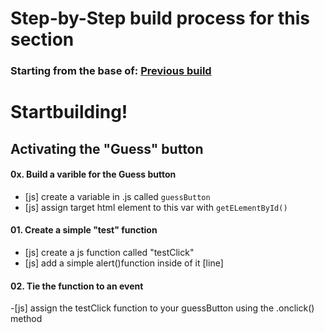 # Step-by-Step build process for this section

### Starting from the base of: [Previous build](https://github.com/NeuTrix/Hangman-tutorial/tree/master/Lecture-06-connecting-js-display/Step-0601-connect-js-file)

# Startbuilding!

## Activating the "Guess" button

#### 0x. Build a varible for the Guess button
		
- [js] create a variable in .js called `guessButton` 
- [js] assign target html element to this var with `getELementById()`

#### 01. Create a simple "test" function 
- [js] create a js function called "testClick"
- [js] add a simple alert()function inside of it [line]

#### 02. Tie the function to an event
-[js] assign the testClick function to your guessButton using the .onclick() method
